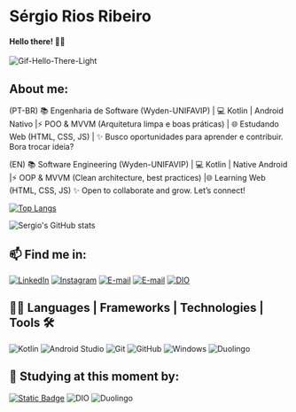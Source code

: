 
# Sérgio Rios Ribeiro

#### Hello there! 👋🏻 <picture>
 <source media="(prefers-color-scheme: dark)" src="https://media4.giphy.com/media/v1.Y2lkPTc5MGI3NjExMTdoeXpyZjB1Nzh1eXl5Z2k3NDFlbWtzbHllcWNtYTlvODhxMWRleiZlcD12MV9pbnRlcm5hbF9naWZfYnlfaWQmY3Q9Zw/TSmahCISxIiZ2/giphy.gif">
 <source media="https://media.giphy.com/media/v1.Y2lkPTc5MGI3NjExeng2b3F0dGZ6eWxudGQ1a2JmM3h1MXIwNmUyYndsN3psZzdmeTBlZSZlcD12MV9naWZzX3NlYXJjaCZjdD1n/4c0sdgYcz9mpO/giphy.gif">
 <img alt="Gif-Hello-There-Light" src="https://media.giphy.com/media/v1.Y2lkPTc5MGI3NjExeng2b3F0dGZ6eWxudGQ1a2JmM3h1MXIwNmUyYndsN3psZzdmeTBlZSZlcD12MV9naWZzX3NlYXJjaCZjdD1n/4c0sdgYcz9mpO/giphy.gif">
</picture>

##  About me:

(PT-BR)
📚 Engenharia de Software (Wyden-UNIFAVIP) | 💻 Kotlin | Android Nativo |⚡ POO & MVVM (Arquitetura limpa e boas práticas) | 🌐 Estudando Web (HTML, CSS, JS) |
✨ Busco oportunidades para aprender e contribuir. Bora trocar ideia?

(EN)
📚 Software Engineering (Wyden-UNIFAVIP) | 💻 Kotlin | Native Android |⚡ OOP & MVVM (Clean architecture, best practices) |🌐 Learning Web (HTML, CSS, JS)
✨ Open to collaborate and grow. Let’s connect!

[![Top Langs](https://github-readme-stats.vercel.app/api/top-langs/?username=SergioRiosRibeiro&layout=pie)](https://github.com/SergioRiosRibeiro/github-readme-stats)

![Sergio's GitHub stats](https://github-readme-stats.vercel.app/api?username=SergioRiosRibeiro&show_icons=true&theme=radical)

## 📫 Find me in:

[![LinkedIn](https://img.shields.io/badge/LinkedIn-0077B5?style=for-the-badge&logo=linkedin&logoColor=white)](https://www.linkedin.com/in/sergio-rios-ribeiro/)
[![Instagram](https://img.shields.io/badge/-Instagram-%23E4405F?style=for-the-badge&logo=instagram&logoColor=white)](https://www.instagram.com/sergioriosribeiro/)
[![E-mail](https://img.shields.io/badge/-Outlook-000?style=for-the-badge&logo=microsoft-outlook&logoColor=007BFF)](mailto:sergioriosribeiro@outlook.com)
[![E-mail](https://img.shields.io/badge/-Yahoo-FFFFFF?style=for-the-badge&logo=microsoft-outlook&logoColor=800080)](mailto:sergioriosribeiro@yahoo.com.br)
[![DIO](https://img.shields.io/badge/DIO-0077B5?style=for-the-badge&logo=DIO&logoColor=white)](https://www.dio.me/users/sergioriosribeiro)


## 👨‍💻 Languages | Frameworks | Technologies | Tools 🛠

![Kotlin](https://img.shields.io/badge/Kotlin-0095D5?&style=for-the-badge&logo=kotlin&logoColor=white)
![Android Studio](https://img.shields.io/badge/Android_Studio-FFFFFF?style=for-the-badge&logo=AndroidStudio&logoColor=blue)
![Git](https://img.shields.io/badge/GIT-E44C30?style=for-the-badge&logo=git&logoColor=white)
![GitHub](https://img.shields.io/badge/GitHub-000?style=for-the-badge&logo=GitHub&logoColor=white)
![Windows](https://img.shields.io/badge/Windows-000?style=for-the-badge&logo=windows&logoColor=2CA5E0)
![Duolingo](https://img.shields.io/badge/Inglês-%234DC730.svg?style=for-the-badge&logo=Duolingo&logoColor=white)

## 🌱 Studying at this moment by:

[![Static Badge](https://img.shields.io/badge/UniFavip_Wyden-red?style=plastic&logo=%23FF0000&logoColor=%23FF0000&logoSize=auto&labelColor=%23FFFFFF&color=%23FF0000&link=https%3A%2F%2Fwww.wyden.com.br%2Funidades%2Funifavip&link=https%3A%2F%2Fwww.wyden.com.br%2Funidades%2Funifavip)](https://www.wyden.com.br/unidades/unifavip)
![DIO](https://img.shields.io/badge/Digital_Inovation_One-0077B5?style=for-the-badge&logo=DIO&logoColor=white)
![Duolingo](https://img.shields.io/badge/Duolingo-%234DC730.svg?style=for-the-badge&logo=Duolingo&logoColor=white)


